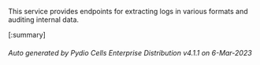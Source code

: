 






This service provides endpoints for extracting logs in various formats and auditing internal data.

[:summary]

###### Auto generated by Pydio Cells Enterprise Distribution v4.1.1 on 6-Mar-2023

